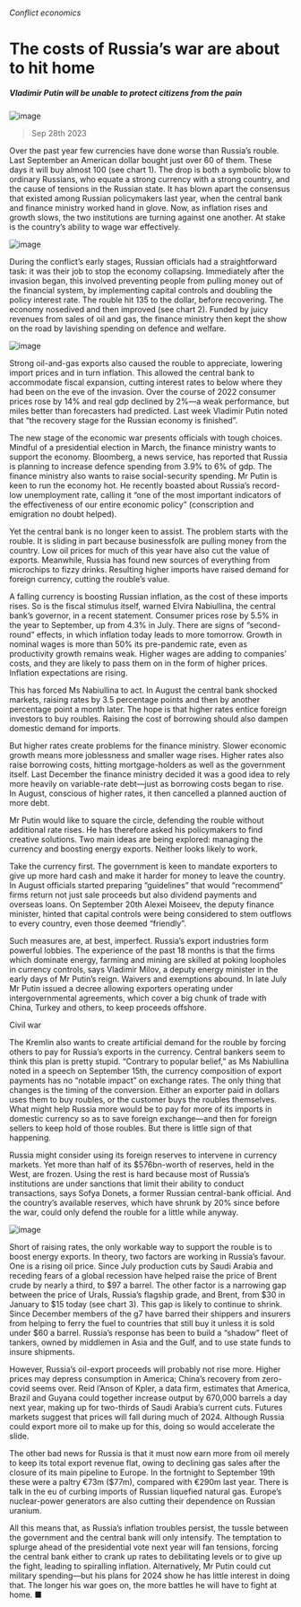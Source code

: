 ###### Conflict economics
# The costs of Russia’s war are about to hit home 
##### Vladimir Putin will be unable to protect citizens from the pain 
![image](images/20230930_FNP003.jpg) 
> Sep 28th 2023 

Over the past year few currencies have done worse than Russia’s rouble. Last September an American dollar bought just over 60 of them. These days it will buy almost 100 (see chart 1). The drop is both a symbolic blow to ordinary Russians, who equate a strong currency with a strong country, and the cause of tensions in the Russian state. It has blown apart the consensus that existed among Russian policymakers last year, when the central bank and finance ministry worked hand in glove. Now, as inflation rises and growth slows, the two institutions are turning against one another. At stake is the country’s ability to wage war effectively.
![image](images/20230930_FNC730.png) 

During the conflict’s early stages, Russian officials had a straightforward task: it was their job to stop the economy collapsing. Immediately after the invasion began, this involved preventing people from pulling money out of the financial system, by implementing capital controls and doubling the policy interest rate. The rouble hit 135 to the dollar, before recovering. The economy nosedived and then improved (see chart 2). Funded by juicy revenues from sales of oil and gas, the finance ministry then kept the show on the road by lavishing spending on defence and welfare. 
![image](images/20230930_FNC729.png) 

Strong oil-and-gas exports also caused the rouble to appreciate, lowering import prices and in turn inflation. This allowed the central bank to accommodate fiscal expansion, cutting interest rates to below where they had been on the eve of the invasion. Over the course of 2022 consumer prices rose by 14% and real gdp declined by 2%—a weak performance, but miles better than forecasters had predicted. Last week Vladimir Putin noted that “the recovery stage for the Russian economy is finished”.
The new stage of the economic war presents officials with tough choices. Mindful of a presidential election in March, the finance ministry wants to support the economy. Bloomberg, a news service, has reported that Russia is planning to increase defence spending from 3.9% to 6% of gdp. The finance ministry also wants to raise social-security spending. Mr Putin is keen to run the economy hot. He recently boasted about Russia’s record-low unemployment rate, calling it “one of the most important indicators of the effectiveness of our entire economic policy” (conscription and emigration no doubt helped). 
Yet the central bank is no longer keen to assist. The problem starts with the rouble. It is sliding in part because businessfolk are pulling money from the country. Low oil prices for much of this year have also cut the value of exports. Meanwhile, Russia has found new sources of everything from microchips to fizzy drinks. Resulting higher imports have raised demand for foreign currency, cutting the rouble’s value. 
A falling currency is boosting Russian inflation, as the cost of these imports rises. So is the fiscal stimulus itself, warned Elvira Nabiullina, the central bank’s governor, in a recent statement. Consumer prices rose by 5.5% in the year to September, up from 4.3% in July. There are signs of “second-round” effects, in which inflation today leads to more tomorrow. Growth in nominal wages is more than 50% its pre-pandemic rate, even as productivity growth remains weak. Higher wages are adding to companies’ costs, and they are likely to pass them on in the form of higher prices. Inflation expectations are rising.
This has forced Ms Nabiullina to act. In August the central bank shocked markets, raising rates by 3.5 percentage points and then by another percentage point a month later. The hope is that higher rates entice foreign investors to buy roubles. Raising the cost of borrowing should also dampen domestic demand for imports. 
But higher rates create problems for the finance ministry. Slower economic growth means more joblessness and smaller wage rises. Higher rates also raise borrowing costs, hitting mortgage-holders as well as the government itself. Last December the finance ministry decided it was a good idea to rely more heavily on variable-rate debt—just as borrowing costs began to rise. In August, conscious of higher rates, it then cancelled a planned auction of more debt.
Mr Putin would like to square the circle, defending the rouble without additional rate rises. He has therefore asked his policymakers to find creative solutions. Two main ideas are being explored: managing the currency and boosting energy exports. Neither looks likely to work. 
Take the currency first. The government is keen to mandate exporters to give up more hard cash and make it harder for money to leave the country. In August officials started preparing “guidelines” that would “recommend” firms return not just sale proceeds but also dividend payments and overseas loans. On September 20th Alexei Moiseev, the deputy finance minister, hinted that capital controls were being considered to stem outflows to every country, even those deemed “friendly”. 
Such measures are, at best, imperfect. Russia’s export industries form powerful lobbies. The experience of the past 18 months is that the firms which dominate energy, farming and mining are skilled at poking loopholes in currency controls, says Vladimir Milov, a deputy energy minister in the early days of Mr Putin’s reign. Waivers and exemptions abound. In late July Mr Putin issued a decree allowing exporters operating under intergovernmental agreements, which cover a big chunk of trade with China, Turkey and others, to keep proceeds offshore. 
Civil war
The Kremlin also wants to create artificial demand for the rouble by forcing others to pay for Russia’s exports in the currency. Central bankers seem to think this plan is pretty stupid. “Contrary to popular belief,” as Ms Nabiullina noted in a speech on September 15th, the currency composition of export payments has no “notable impact” on exchange rates. The only thing that changes is the timing of the conversion. Either an exporter paid in dollars uses them to buy roubles, or the customer buys the roubles themselves. What might help Russia more would be to pay for more of its imports in domestic currency so as to save foreign exchange—and then for foreign sellers to keep hold of those roubles. But there is little sign of that happening.
Russia might consider using its foreign reserves to intervene in currency markets. Yet more than half of its $576bn-worth of reserves, held in the West, are frozen. Using the rest is hard because most of Russia’s institutions are under sanctions that limit their ability to conduct transactions, says Sofya Donets, a former Russian central-bank official. And the country’s available reserves, which have shrunk by 20% since before the war, could only defend the rouble for a little while anyway. 
![image](images/20230930_FNC752.png) 

Short of raising rates, the only workable way to support the rouble is to boost energy exports. In theory, two factors are working in Russia’s favour. One is a rising oil price. Since July production cuts by Saudi Arabia and receding fears of a global recession have helped raise the price of Brent crude by nearly a third, to $97 a barrel. The other factor is a narrowing gap between the price of Urals, Russia’s flagship grade, and Brent, from $30 in January to $15 today (see chart 3). This gap is likely to continue to shrink. Since December members of the g7 have barred their shippers and insurers from helping to ferry the fuel to countries that still buy it unless it is sold under $60 a barrel. Russia’s response has been to build a “shadow” fleet of tankers, owned by middlemen in Asia and the Gulf, and to use state funds to insure shipments. 
However, Russia’s oil-export proceeds will probably not rise more. Higher prices may depress consumption in America; China’s recovery from zero-covid seems over. Reid l’Anson of Kpler, a data firm, estimates that America, Brazil and Guyana could together increase output by 670,000 barrels a day next year, making up for two-thirds of Saudi Arabia’s current cuts. Futures markets suggest that prices will fall during much of 2024. Although Russia could export more oil to make up for this, doing so would accelerate the slide. 
The other bad news for Russia is that it must now earn more from oil merely to keep its total export revenue flat, owing to declining gas sales after the closure of its main pipeline to Europe. In the fortnight to September 19th these were a paltry €73m ($77m), compared with €290m last year. There is talk in the eu of curbing imports of Russian liquefied natural gas. Europe’s nuclear-power generators are also cutting their dependence on Russian uranium.
All this means that, as Russia’s inflation troubles persist, the tussle between the government and the central bank will only intensify. The temptation to splurge ahead of the presidential vote next year will fan tensions, forcing the central bank either to crank up rates to debilitating levels or to give up the fight, leading to spiralling inflation. Alternatively, Mr Putin could cut military spending—but his plans for 2024 show he has little interest in doing that. The longer his war goes on, the more battles he will have to fight at home. ■

